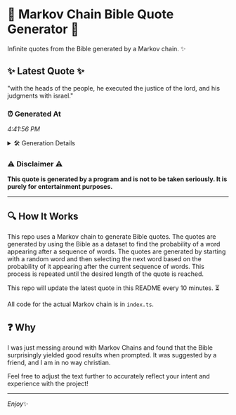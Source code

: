 # 📖 Markov Chain Bible Quote Generator 📖

Infinite quotes from the Bible generated by a Markov chain. ✨

## ✨ Latest Quote ✨
"with the heads of the people, he executed the justice of the lord, and his judgments with israel."

### ⏰ Generated At
*4:41:56 PM*

<details>
    <summary>🛠️ Generation Details</summary>
    <p>
        <strong>🌱 Seed:</strong> with<br>
        <strong>🔄 Iterations:</strong> 17<br>
        <strong>📜 Context History:</strong><br>[ with ]: the<br>[ with, the ]: heads<br>[ with, the, heads ]: of<br>[ with, the, heads, of ]: the<br>[ with, the, heads, of, the ]: people,<br>[ with, the, heads, of, the, people, ]: he<br>[ the, heads, of, the, people,, he ]: executed<br>[ heads, of, the, people,, he, executed ]: the<br>[ of, the, people,, he, executed, the ]: justice<br>[ the, people,, he, executed, the, justice ]: of<br>[ people,, he, executed, the, justice, of ]: the<br>[ he, executed, the, justice, of, the ]: lord,<br>[ executed, the, justice, of, the, lord, ]: and<br>[ the, justice, of, the, lord,, and ]: his<br>[ justice, of, the, lord,, and, his ]: judgments<br>[ of, the, lord,, and, his, judgments ]: with<br>[ the, lord,, and, his, judgments, with ]: israel.<br>
    </p>
</details>

### ⚠️ Disclaimer ⚠️
**This quote is generated by a program and is not to be taken seriously. It is purely for entertainment purposes.**

---

## 🔍 How It Works

This repo uses a Markov chain to generate Bible quotes. The quotes are generated by using the Bible as a dataset to find the probability of a word appearing after a sequence of words. The quotes are generated by starting with a random word and then selecting the next word based on the probability of it appearing after the current sequence of words. This process is repeated until the desired length of the quote is reached.

This repo will update the latest quote in this README every 10 minutes. ⏳

All code for the actual Markov chain is in `index.ts`.

## ❓ Why

I was just messing around with Markov Chains and found that the Bible surprisingly yielded good results when prompted. 
It was suggested by a friend, and I am in no way christian.

Feel free to adjust the text further to accurately reflect your intent and experience with the project!

---

*Enjoy*✨
